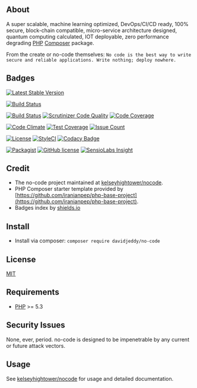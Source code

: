 ## About
A super scalable, machine learning optimized, DevOps/CI/CD ready, 100% secure, block-chain compatible, micro-service
architecture designed, quantum computing calculated, IOT deployable, zero performance degrading [PHP](https://php.net) [Composer](https://getcomposer.org/) package. 

From the create or no-code themselves: `No code is the best way to write secure and reliable applications. Write nothing; deploy nowhere.`

## Badges
[![Latest Stable Version](https://poser.pugx.org/davidjeddy/no-code/v/stable)](https://packagist.org/packages/davidjeddy/no-code)

[![Build Status](https://travis-ci.org/davidjeddy/no-code.svg?branch=master)](https://travis-ci.org/davidjeddy/no-code)

[![Build Status](https://scrutinizer-ci.com/g/davidjeddy/no-code/badges/build.png?b=master)](https://scrutinizer-ci.com/g/davidjeddy/no-code/build-status/master)
[![Scrutinizer Code Quality](https://scrutinizer-ci.com/g/davidjeddy/no-code/badges/quality-score.png?b=master)](https://scrutinizer-ci.com/g/davidjeddy/no-code/?branch=master)
[![Code Coverage](https://scrutinizer-ci.com/g/davidjeddy/no-code/badges/coverage.png?b=master)](https://scrutinizer-ci.com/g/davidjeddy/no-code/?branch=master)

[![Code Climate](https://codeclimate.com/github/davidjeddy/no-code/badges/gpa.svg)](https://codeclimate.com/github/davidjeddy/no-code)
[![Test Coverage](https://codeclimate.com/github/davidjeddy/no-code/badges/coverage.svg)](https://codeclimate.com/github/davidjeddy/no-code/coverage)
[![Issue Count](https://codeclimate.com/github/davidjeddy/no-code/badges/issue_count.svg)](https://codeclimate.com/github/davidjeddy/no-code)

[![License](https://poser.pugx.org/davidjeddy/no-code/license)](https://packagist.org/packages/davidjeddy/no-code)
[![StyleCI](https://styleci.io/repos/88731011/shield?branch=master)](https://styleci.io/repos/88731011)
[![Codacy Badge](https://api.codacy.com/project/badge/Grade/f6798ce3c00e4de083d89f289b6c9285)](https://www.codacy.com/app/davidjeddy/no-code?utm_source=github.com&amp;utm_medium=referral&amp;utm_content=davidjeddy/no-code&amp;utm_campaign=Badge_Grade)

[![Packagist](https://img.shields.io/packagist/dt/davidjeddy/no-code.svg)](https://packagist.org/packages/davidjeddy/no-code)
[![GitHub license](https://img.shields.io/badge/license-MIT-blue.svg)](https://raw.githubusercontent.com/davidjeddy/no-code/master/LICENSE)
[![SensioLabs Insight](https://insight.sensiolabs.com/projects/0613c308-3c94-427f-97a1-9b2a0688038c/mini.png)](https://insight.sensiolabs.com/projects/0613c308-3c94-427f-97a1-9b2a0688038c/mini.png)

## Credit
 - The no-code project maintained at [kelseyhightower/nocode](https://github.com/kelseyhightower/nocode).
 - PHP Composer starter template provided by [https://github.com/iranianpep/php-base-project](https://github.com/iranianpep/php-base-project).
 - Badges index by [shields.io](https://shields.io/)
 
## Install
 - Install via composer: `composer require davidjeddy/no-code`

## License
[MIT](https://github.com/davidjeddy/no-code/blob/master/LICENSE)

## Requirements
- [PHP](https://php.net) >= 5.3

## Security Issues
None, ever, period. no-code is designed to be impenetrable by any current or future attack vectors.

## Usage
See [kelseyhightower/nocode](https://github.com/kelseyhightower/nocode) for usage and detailed documentation.
